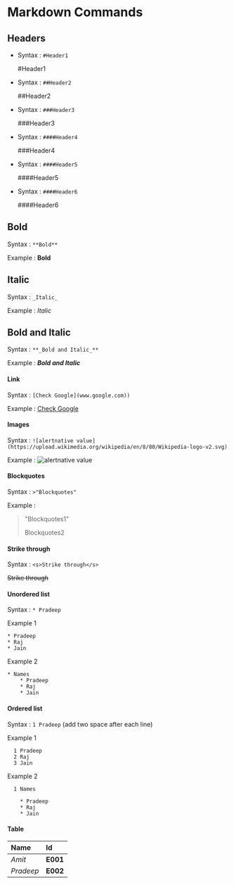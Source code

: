 # Markdown Commands

## Headers
* Syntax : `#Header1`

    #Header1

* Syntax : `##Header2`

    ##Header2   

* Syntax : `###Header3`

    ###Header3

* Syntax : `####Header4`

    ###Header4

* Syntax : `####Header5`

    ####Header5  

* Syntax : `####Header6`

    ####Header6  

## Bold
  Syntax :  `**Bold**`

  Example : **Bold**


## Italic
  Syntax :  `_Italic_`

  Example : _Italic_


## Bold and Italic
  Syntax : `**_Bold and Italic_**`

  Example : **_Bold and Italic_**


#### Link
Syntax :  `[Check Google](www.google.com))`

Example : [Check Google](www.google.com)

#### Images
Syntax :  `![alertnative value](https://upload.wikimedia.org/wikipedia/en/8/80/Wikipedia-logo-v2.svg)`

Example : ![alertnative value](https://upload.wikimedia.org/wikipedia/en/8/80/Wikipedia-logo-v2.svg)

#### Blockquotes
Syntax : `>"Blockquotes"`

Example :
>"Blockquotes1"
>
>Blockquotes2

#### Strike through
Syntax : `<s>Strike through</s>`    

<s>Strike through</s>



#### Unordered list
Syntax : `* Pradeep`

Example 1

    * Pradeep
    * Raj
    * Jain

Example 2

    * Names
        * Pradeep
        * Raj
        * Jain



#### Ordered list
Syntax : `1 Pradeep` (add two space after each line)

Example 1

      1 Pradeep  
      2 Raj  
      3 Jain  

Example 2

      1 Names

        * Pradeep  
        * Raj  
        * Jain  


#### Table

| Name |Id     |
| :------------- | :------------- |
| _Amit_      | **E001**       |
| _Pradeep_      | **E002**       |
